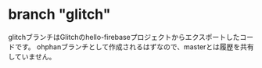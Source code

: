 # branch "glitch"
glitchブランチはGlitchのhello-firebaseプロジェクトからエクスポートしたコードです。
ohphanブランチとして作成されるはずなので、masterとは履歴を共有していません。
